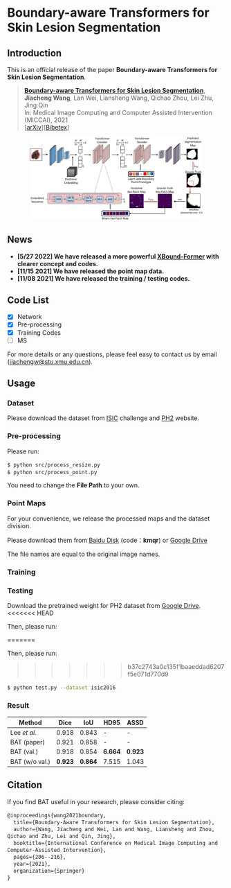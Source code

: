 # Boundary-aware Transformers for Skin Lesion Segmentation

## Introduction

This is an official release of the paper **Boundary-aware Transformers for Skin Lesion Segmentation**.

> [**Boundary-aware Transformers for Skin Lesion Segmentation**](https://arxiv.org/abs/2110.03864),   <br/>
> **Jiacheng Wang**, Lan Wei, Liansheng Wang, Qichao Zhou, Lei Zhu, Jing Qin <br/>
> In: Medical Image Computing and Computer Assisted Intervention (MICCAI), 2021  <br/>
> [[arXiv](https://arxiv.org/abs/2110.03864)][[Bibetex](https://github.com/jcwang123/BA-Transformer#citation)]

<div align="center" border=> <img src=framework.jpg width="400" > </div>

## News
- **[5/27 2022] We have released a more powerful [XBound-Former](https://github.com/jcwang123/xboundformer) with clearer concept and codes.**
- **[11/15 2021] We have released the point map data.**
- **[11/08 2021] We have released the training / testing codes.**

## Code List

- [x] Network
- [x] Pre-processing
- [x] Training Codes
- [ ] MS

For more details or any questions, please feel easy to contact us by email (jiachengw@stu.xmu.edu.cn).


## Usage

### Dataset

Please download the dataset from [ISIC](https://www.isic-archive.com/) challenge and [PH2](https://www.fc.up.pt/addi/ph2%20database.html) website.

### Pre-processing

Please run:

```bash
$ python src/process_resize.py
$ python src/process_point.py
```

You need to change the **File Path** to your own.

### Point Maps

For your convenience, we release the processed maps and the dataset division.

Please download them from [Baidu Disk](https://pan.baidu.com/s/1pNbH5zUI8Dw_ZAC8Iq9f7w) (code：**kmqr**) or [Google Drive](https://drive.google.com/file/d/1mSLt-ipLM9CxrfvwgjJr5V9NKrpnQaQ5/view?usp=sharing)

The file names are equal to the original image names.

### Training 

### Testing

Download the pretrained weight for PH2 dataset from [Google Drive](https://drive.google.com/file/d/1-eMHYX1fr-QvI3n50S0xqWcxc3FGsMgE/view?usp=sharing).
<<<<<<< HEAD

Then, please run:

=======

Then, please run:

>>>>>>> b37c2743a0c135f1baaeddad6207f5e071d770d9
```bash
$ python test.py --dataset isic2016
```

### Result

|Method | Dice | IoU | HD95 |  ASSD|
| ------ | ------ | ------ |------ |------ |
Lee *et al.* | 0.918 | 0.843 | - | - |
BAT (paper)| 0.921 | 0.858 | - | - |
BAT (val.)| 0.918 | 0.854 | **6.664** | **0.923** |
BAT (w/o val.)| **0.923** | **0.864** | 7.515 | 1.043 |


## Citation

If you find BAT useful in your research, please consider citing:

```
@inproceedings{wang2021boundary,
  title={Boundary-Aware Transformers for Skin Lesion Segmentation},
  author={Wang, Jiacheng and Wei, Lan and Wang, Liansheng and Zhou, Qichao and Zhu, Lei and Qin, Jing},
  booktitle={International Conference on Medical Image Computing and Computer-Assisted Intervention},
  pages={206--216},
  year={2021},
  organization={Springer}
}
```

